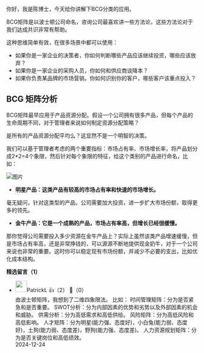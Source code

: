 你好，我是陈博士，今天给你讲解下BCG分类的应用。

BCG矩阵是以波士顿公司命名，咨询公司最喜欢讲一些方法论，这些方法论对于我们达成共识非常有帮助。

这种思维简单有效，在很多场景中都可以使用：

- 如果你是一家企业的决策者，你如何判断哪些产品应该继续投资，哪些应该放弃？
- 如果你是一家企业的采购人员，你如何和供应商谈降本？
- 如果你负责某品牌的市场营销，你如何识别你的客户，哪些客户该重点投入？

## BCG 矩阵分析

BCG矩阵最早应用于产品资源分配。假设一个公司拥有很多产品，但每个产品的生命周期不同，对于管理者来说如何制定资源分配策略？

是所有的产品资源分配平均么？这显然不是一个明智的决策。

我们可以基于管理者考虑的两个重要指标：市场占有率、市场增长率，将产品划分成2\*2=4个象限，然后针对每个象限的特征，给这个类别的产品进行命名，比如：

![图片](https://static001.geekbang.org/resource/image/30/b8/30c933942a8d5cd2e565469a95772fb8.jpg?wh=1153x744)

- **明星产品：这类产品有较高的市场占有率和快速的市场增长。**

毫无疑问，针对这类型的产品，公司需要加大投资，进一步扩大市场份额，取得更多的领先。

- **金牛产品：它是一个成熟的产品，市场占有率高，但增长已经很缓慢。**

那你觉得公司需要投入多少资源在金牛产品上？实际上虽然该类产品增速缓慢，但是市场占有率高，还是非常挣钱的，可以源源不断地提供现金奶牛，对于一个公司来说也非常的重要。这时你可以稳定现有市场份额，并减少不必要的支出，比如优化成本结构。
<div><strong>精选留言（1）</strong></div><ul>
<li><img src="https://static001.geekbang.org/account/avatar/00/14/77/f7/11548247.jpg" width="30px"><span>PatrickL</span> 👍（2） 💬（0）<div>由波士顿矩阵，我想到了二维四象限法。 
比如： 
时间管理矩阵：分为是否紧急和是否重要。 
SWOT分析：分为内部因素的优势和劣势以及外部因素的机会和威胁。 
供需分析：分为高低需求和高低供给。 
风险矩阵：分为高低风险和高低影响。 
人才矩阵：分为明星(能力强、态度好)，小白兔(能力弱、态度好)，土狗(能力弱、态度差)，野狗(能力强、态度差)。 
人力资源规划矩阵：分为是否关键岗位和高低绩效。</div>2024-12-24</li><br/>
</ul>